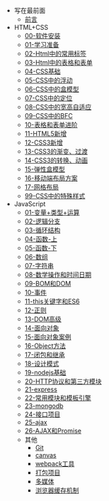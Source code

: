 <!-- _sidebar.md -->
* 写在最前面
  * [前言](README.md) <!--注意这里是相对路径-->
* HTML+CSS
  * [00-软件安装](./md/HTML%2BCSS/00-%E8%BD%AF%E4%BB%B6%E5%AE%89%E8%A3%85.md)
  * [01-学习准备](./md/HTML%2BCSS/01-%E5%AD%A6%E4%B9%A0%E5%87%86%E5%A4%87.md)
  * [02-Html中的常用标签](./md/HTML%2BCSS/02-Html%E4%B8%AD%E7%9A%84%E5%B8%B8%E7%94%A8%E6%A0%87%E7%AD%BE.md)
  * [03-Html中的表格和表单](./md/HTML%2BCSS/03-Html%E4%B8%AD%E7%9A%84%E8%A1%A8%E6%A0%BC%E5%92%8C%E8%A1%A8%E5%8D%95.md)
  * [04-CSS基础](./md/HTML%2BCSS/04-CSS%E5%9F%BA%E7%A1%80.md)
  * [05-CSS中的浮动](./md/HTML%2BCSS/05-CSS%E4%B8%AD%E7%9A%84%E6%B5%AE%E5%8A%A8.md)
  * [06-CSS中的盒模型](./md/HTML%2BCSS/06-CSS%E4%B8%AD%E7%9A%84%E7%9B%92%E6%A8%A1%E5%9E%8B.md)
  * [07-CSS中的定位](./md/HTML%2BCSS/07-CSS%E4%B8%AD%E7%9A%84%E5%AE%9A%E4%BD%8D.md)
  * [08-CSS中的宽高自适应](./md/HTML%2BCSS/08-CSS%E4%B8%AD%E7%9A%84%E5%AE%BD%E9%AB%98%E8%87%AA%E9%80%82%E5%BA%94.md)
  * [09-CSS中的BFC](./md/HTML%2BCSS/09-CSS%E4%B8%AD%E7%9A%84BFC.md)
  * [10-表格和表单进阶](./md/HTML%2BCSS/10-%E8%A1%A8%E6%A0%BC%E5%92%8C%E8%A1%A8%E5%8D%95%E8%BF%9B%E9%98%B6.md)
  * [11-HTML5新增](./md/HTML%2BCSS/11-HTML5%E6%96%B0%E5%A2%9E.md)
  * [12-CSS3新增](./md/HTML%2BCSS/12-CSS3%E6%96%B0%E5%A2%9E.md)
  * [13-CSS3的渐变、过渡](./md/HTML%2BCSS/13-CSS3%E7%9A%84%E6%B8%90%E5%8F%98%E3%80%81%E8%BF%87%E6%B8%A1.md)
  * [14-CSS3的转换、动画](./md/HTML%2BCSS/14-CSS3%E7%9A%84%E8%BD%AC%E6%8D%A2%E3%80%81%E5%8A%A8%E7%94%BB.md)
  * [15-弹性盒模型](./md/HTML%2BCSS/15-%E5%BC%B9%E6%80%A7%E7%9B%92%E6%A8%A1%E5%9E%8B.md)
  * [16-移动端布局方案](./md/HTML%2BCSS/16-%E7%A7%BB%E5%8A%A8%E7%AB%AF%E5%B8%83%E5%B1%80%E6%96%B9%E6%A1%88.md)
  * [17-网格布局](./md/HTML%2BCSS/17-%E7%BD%91%E6%A0%BC%E5%B8%83%E5%B1%80.md)
  * [99-CSS中的特殊样式](./md/HTML%2BCSS/16-%E7%A7%BB%E5%8A%A8%E7%AB%AF%E5%B8%83%E5%B1%80%E6%96%B9%E6%A1%88.md)
* JavaScript
  * [01-变量+类型+运算](./md/JavaScript/01-%E5%8F%98%E9%87%8F%2B%E7%B1%BB%E5%9E%8B%2B%E8%BF%90%E7%AE%97.md)
  * [02-逻辑分支](./md/JavaScript/02-%E9%80%BB%E8%BE%91%E5%88%86%E6%94%AF.md)
  * [03-循环结构](./md/JavaScript/03-%E5%BE%AA%E7%8E%AF%E7%BB%93%E6%9E%84.md)
  * [04-函数-上](./md/JavaScript/04-%E5%87%BD%E6%95%B0-%E4%B8%8A.md)
  * [05-函数-下](./md/JavaScript/05-%E5%87%BD%E6%95%B0-%E4%B8%8B.md)
  * [06-数组](./md/JavaScript/06-%E6%95%B0%E7%BB%84.md)
  * [07-字符串](./md/JavaScript/07-%E5%AD%97%E7%AC%A6%E4%B8%B2.md)
  * [08-数学操作和时间日期](./md/JavaScript/08-%E6%95%B0%E5%AD%A6%E6%93%8D%E4%BD%9C%E5%92%8C%E6%97%B6%E9%97%B4%E6%97%A5%E6%9C%9F.md)
  * [09-BOM和DOM](./md/JavaScript/09-BOM%E5%92%8CDOM.md)
  * [10-事件](./md/JavaScript/10-%E4%BA%8B%E4%BB%B6.md)
  * [11-this关键字和ES6](./md/JavaScript/11-this%E5%85%B3%E9%94%AE%E5%AD%97%E5%92%8CES6.md)
  * [12-正则](./md/JavaScript/12-%E6%AD%A3%E5%88%99.md)
  * [13-DOM高级](./md/JavaScript/13-DOM%E9%AB%98%E7%BA%A7.md)
  * [14-面向对象](./md/JavaScript/14-%E9%9D%A2%E5%90%91%E5%AF%B9%E8%B1%A1.md)
  * [15-面向对象案例](./md/JavaScript/15-%E9%9D%A2%E5%90%91%E5%AF%B9%E8%B1%A1%E6%A1%88%E4%BE%8B.md)
  * [16-Object方法](./md/JavaScript/16-Object%E6%96%B9%E6%B3%95.md)
  * [17-闭包和继承](./md/JavaScript/17-%E9%97%AD%E5%8C%85%E5%92%8C%E7%BB%A7%E6%89%BF.md)
  * [18-设计模式](./md/JavaScript/18-%E8%AE%BE%E8%AE%A1%E6%A8%A1%E5%BC%8F.md)
  * [19-nodejs基础](./md/JavaScript/19-nodejs%E5%9F%BA%E7%A1%80.md)
  * [20-HTTP协议和第三方模块](./md/JavaScript/20-HTTP%E5%8D%8F%E8%AE%AE%E5%92%8C%E7%AC%AC%E4%B8%89%E6%96%B9%E6%A8%A1%E5%9D%97.md)
  * [21-express](./md/JavaScript/21-express.md)
  * [22-常用模块和模板引擎](./md/JavaScript/22-%E5%B8%B8%E7%94%A8%E6%A8%A1%E5%9D%97%E5%92%8C%E6%A8%A1%E6%9D%BF%E5%BC%95%E6%93%8E.md)
  * [23-mongodb](./md/JavaScript/23-mongodb.md)
  * [24-接口项目](./md/JavaScript/24-%E6%8E%A5%E5%8F%A3%E9%A1%B9%E7%9B%AE.md)
  * [25-ajax](./md/JavaScript/25-ajax.md)
  * [26-AJAX和Promise](./md/JavaScript/26-AJAX%E5%92%8CPromise.md)
  * 其他
    * [Git](./md/JavaScript/27-Git.md)
    * [canvas](./md/JavaScript/28-canvas.md)
    * [webpack工具](./md/JavaScript/webpack%E5%B7%A5%E5%85%B7.md)
    * [打包项目](./md/JavaScript/%E6%89%93%E5%8C%85%E9%A1%B9%E7%9B%AE.md)
    * [多媒体](./md/JavaScript/%E5%A4%9A%E5%AA%92%E4%BD%93.md)
    * [浏览器缓存机制](./md/JavaScript/%E6%B5%8F%E8%A7%88%E5%99%A8%E7%BC%93%E5%AD%98%E6%9C%BA%E5%88%B6-%E7%AC%94%E8%AE%B0.md)